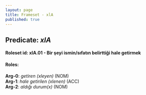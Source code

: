 ```yaml
---
layout: page
title: Frameset - xlA
published: true
---
```

<h2>Predicate: <i>xlA</i></h2>
<h4>Roleset id: xlA.01 - Bir şeyi ismin/sıfatın belirttiği hale getirmek<br>
<h4>Roles:</h4>
<b>Arg-0</b>: <i>getiren (xleyen)</i>  (NOM) <br>
<b>Arg-1</b>: <i>hale getirilen (xlenen)</i>  (ACC) <br>
<b>Arg-2</b>: <i>aldığı durum(x)</i>  (NOM) <br>
